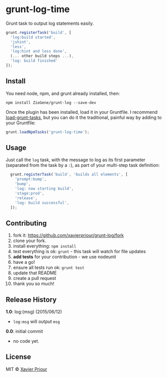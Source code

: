 # grunt-log-time
Grunt task to output log statements easily.

```js
grunt.registerTask('build', [
  'log:build started',
  'jshint',
  'less',
  'log:hint and less done',
  (... other build steps ...),
  'log: build finished'
]);
```

## Install
You need node, npm, and grunt already installed, then:
```
npm install ZioGene/grunt-log --save-dev
```

Once the plugin has been installed, load it in your Gruntfile.
I recommend [load-grunt-tasks](https://www.npmjs.org/package/load-grunt-tasks),
but you can do it the traditional, painful way by adding to your Gruntfile:
```js
grunt.loadNpmTasks('grunt-log-time');
```

## Usage
Just call the `log` task, with the message to log as its first parameter
(separated from the task by a `:`), as part of your multi-step task definition:
```js
  grunt.registerTask('build', 'builds all elements', [
    'prompt:bump',
    'bump',
    'log: now starting build',
    'stage:prod',
    'release',
    'log: build successful',
  ]);
```

## Contributing
 1. fork it: https://github.com/xavierpriour/grunt-log/fork
 2. clone your fork.
 3. install everything: `npm install`
 4. test everything is ok: `grunt` - this task will watch for file updates
 5. **add tests** for your contribution - we use nodeunit
 6. have a go!
 7. ensure all tests run ok: `grunt test`
 8. update that README
 9. create a pull request
10. thank you so much!

## Release History
__1.0__: log:(msg) (2015/06/12)

  * `log:msg` will output `msg`

__0.0__: initial commit

  * no code yet.

## License

MIT © [Xavier Priour](http://www.bubblyware.com)
